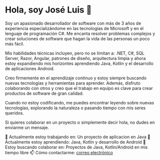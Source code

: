 # Hola, soy José Luis 👋

Soy un apasionado desarrollador de software con más de 3 años de experiencia especializándome en las tecnologías de Microsoft y en el lenguaje de programación C#. Me encanta resolver problemas complejos y crear soluciones de software que hagan la vida de las personas un poco más fácil.

Mis habilidades técnicas incluyen, pero no se limitan a: .NET, C#, SQL Server, Razor, Angular, patrones de diseño, arquitectura limpia y ahora estoy expandiendo mis horizontes aprendiendo Java, Kotlin y el desarrollo de aplicaciones Android.

Creo firmemente en el aprendizaje continuo y estoy siempre buscando nuevas tecnologías y herramientas para aprender. Además, disfruto colaborando con otros y creo que el trabajo en equipo es clave para crear productos de software de gran calidad.

Cuando no estoy codificando, me puedes encontrar leyendo sobre nuevas tecnologías, explorando la naturaleza o pasando tiempo con mis seres queridos.

Si quieres colaborar en un proyecto o simplemente decir hola, no dudes en enviarme un mensaje.

🔭 Actualmente estoy trabajando en: Un proyecto de aplicacion en Java
🌱 Actualmente estoy aprendiendo: Java, Kotlin y desarrollo de Android
👯 Estoy buscando colaborar en: Proyectos de Java, Kotlin/Android en mis tiempo libre
📫 Cómo contactarme: [correo electrónico](mailto:joseortiz66@hotmail.com.com)

